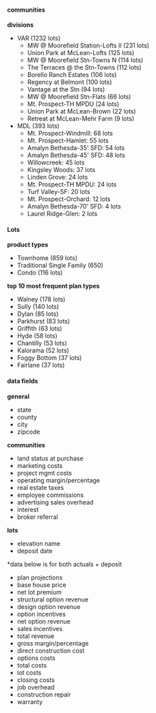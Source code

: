#### communities

  **divisions**
  - VAR (1232 lots)
    - MW @ Moorefield Station-Lofts II (231 lots)
    - Union Park at McLean-Lofts (125 lots)
    - MW @ Moorefield Stn-Towns N (114 lots)
    - The Terraces @ the Stn-Towns (112 lots)
    - Borello Ranch Estates (106 lots)
    - Regency at Belmont (100 lots)
    - Vantage at the Stn (94 lots)
    - MW @ Moorefield Stn-Flats (66 lots)
    - Mt. Prospect-TH MPDU (24 lots)
    - Union Park at McLean-Brown (22 lots)
    - Retreat at McLean-Mehr Farm (9 lots)
  - MDL (393 lots)
    - Mt. Prospect-Windmill: 68 lots
    - Mt. Prospect-Hamlet: 55 lots
    - Amalyn Bethesda-35' SFD: 54 lots
    - Amalyn Bethesda-45' SFD: 48 lots
    - Willowcreek: 45 lots
    - Kingsley Woods: 37 lots
    - Linden Grove: 24 lots
    - Mt. Prospect-TH MPDU: 24 lots
    - Turf Valley-SF: 20 lots
    - Mt. Prospect-Orchard: 12 lots
    - Amalyn Bethesda-70' SFD: 4 lots
    - Laurel Ridge-Glen: 2 lots

#### Lots
  **product types**
 - Townhome (859 lots)
 - Traditional Single Family (650)
 - Condo (116 lots)

  **top 10 most frequent plan types**
 - Walney (178 lots)
 - Sully (140 lots)
 - Dylan (85 lots)
 - Parkhurst (83 lots)
 - Griffith (63 lots)
 - Hyde (58 lots)
 - Chantilly (53 lots)
 - Kalorama (52 lots)
 - Foggy Bottom (37 lots)
 - Fairlane (37 lots)

#### data fields

**general**

- state
- county
- city
- zipcode

**communities**

- land status at purchase
- marketing costs
- project mgmt costs
- operating margin/percentage
- real estate taxes
- employee commissions
- advertising sales overhead
- interest
- broker referral

**lots**

- elevation name
- deposit date

\*data below is for both actuals \+ deposit

- plan projections
- base house price
- net lot premium
- structural option revenue
- design option revenue
- option incentives
- net option revenue
- sales incentives
- total revenue
- gross margin/percentage
- direct construction cost
- options costs
- total costs
- lot costs
- closing costs
- job overhead
- construction repair
- warranty

  
